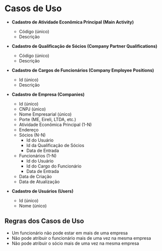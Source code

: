 # Casos de Uso

- **Cadastro de Atividade Econômica Principal (Main Activity)**
  - Código (único)
  - Descrição
  
- **Cadastro de Qualificação de Sócios (Company Partner Qualifications)**
  - Código (único)
  - Descrição
  
- **Cadastro de Cargos de Funcionários (Company Employee Positions)**
  - Id (único)
  - Descrição
  
- **Cadastro de Empresa (Companies)**
  - Id (único)
  - CNPJ (único)
  - Nome Empresarial (único)
  - Porte (ME, Eireli, LTDA, etc.)
  - Atividade Econômica Principal (1-N)
  - Endereço
  - Sócios (N-N)
    - Id do Usuário
    - Id da Qualificação de Sócios
    - Data de Entrada
  - Funcionários (1-N)
    - Id do Usuário
    - Id do Cargo do Funcionário
    - Data de Entrada
  - Data de Criação
  - Data de Atualização
  
- **Cadastro de Usuários (Users)**
  - Id (único)
  - Nome (único)

## Regras dos Casos de Uso

- Um funcionário não pode estar em mais de uma empresa
- Não pode atribuir o funcionário mais de uma vez na mesma empresa
- Não pode atribuir o sócio mais de uma vez na mesma empresa
